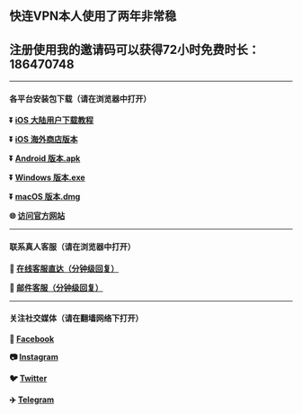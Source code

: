 
## 快连VPN本人使用了两年非常稳 #
## 注册使用我的邀请码可以获得72小时免费时长： 186470748  #
- - - -
#### 各平台安装包下载（请在浏览器中打开）

**:arrow_double_down: [iOS 大陆用户下载教程](https://lets-contact.onelink.me/0dzS/3my1vynb)** 

**:arrow_double_down: [iOS 海外商店版本](https://lets-contact.onelink.me/0dzS/5zggrqgp)**

**:arrow_double_down: [Android 版本.apk](https://lets-contact.onelink.me/0dzS/i809x9ah)**

**:arrow_double_down: [Windows 版本.exe](https://lets-contact.onelink.me/0dzS/rin2hr10)**

**:arrow_double_down: [macOS 版本.dmg](https://lets-contact.onelink.me/0dzS/ec04g6tl)**

**:globe_with_meridians: [访问官方网站](https://lets-contact.onelink.me/0dzS/kf8su4wr)** 
- - - -
#### 联系真人客服（请在浏览器中打开）

**:speech_balloon: [在线客服直达（分钟级回复）](https://lets-contact.onelink.me/0dzS/9tj7vfv1)**

**:e-mail: [邮件客服（分钟级回复）](mailto:letsvpn@rbox.me)**
- - - -
#### 关注社交媒体（请在翻墙网络下打开）
**:couple: [Facebook](https://lets-contact.onelink.me/0dzS/x5x4mc59)** 

**:camera: [Instagram](https://lets-contact.onelink.me/0dzS/96bhdw1y)**

**:bird: [Twitter](https://lets-contact.onelink.me/0dzS/50o50pw1)** 

**:airplane: [Telegram](https://lets-contact.onelink.me/0dzS/v56y8i6i)**
###
